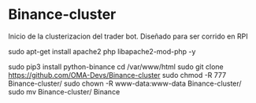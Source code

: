 # Binance-cluster
Inicio de la clusterizacion del trader bot. Diseñado para ser corrido en RPI

sudo apt-get install apache2 php libapache2-mod-php -y

sudo pip3 install python-binance
cd /var/www/html
sudo git clone https://github.com/OMA-Devs/Binance-cluster
sudo chmod -R 777 Binance-cluster/
sudo chown -R www-data:www-data Binance-cluster/
sudo mv Binance-cluster/ Binance
